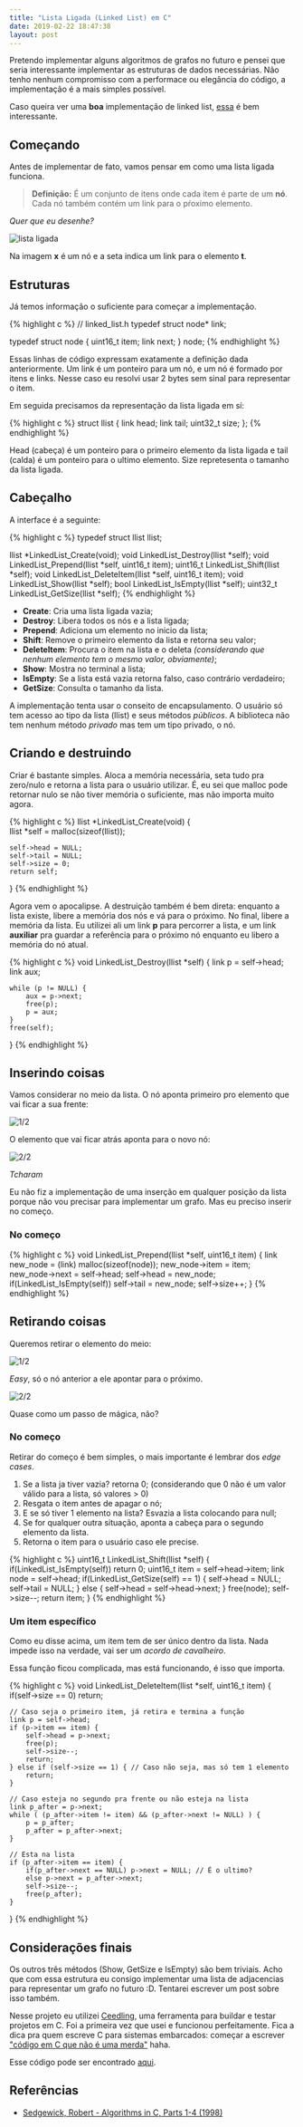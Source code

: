 ```yaml
---
title: "Lista Ligada (Linked List) em C"
date: 2019-02-22 18:47:38
layout: post
---
```



Pretendo implementar alguns algoritmos de grafos no futuro e pensei que seria interessante implementar as estruturas de dados necessárias. Não tenho nenhum compromisso com a performace ou elegância do código, a implementação é a mais simples possível.

Caso queira ver uma **boa** implementação de linked list, [essa](http://www.bxr.su/OpenBSD/sys/sys/queue.h) é bem interessante.

## Começando

Antes de implementar de fato, vamos pensar em como uma lista ligada funciona. 

> **Definição:** É um conjunto de itens onde cada item é parte de um  **nó**. Cada nó também contém um link para o pŕoximo elemento.

*Quer que eu desenhe?*

![lista ligada](/images/2019-02-22-lista-ligada-linked-list-em-c/01.png)

Na imagem **x** é um nó e a seta indica um link para o elemento **t**.

## Estruturas

Já temos informação o suficiente para começar a implementação.

{% highlight c %}
// linked_list.h
typedef struct node* link;

typedef struct node 
{
    uint16_t item;
    link next;
} node;
{% endhighlight %}

Essas linhas de código expressam exatamente a definição dada anteriormente. Um link é um ponteiro para um nó, e um nó é formado por itens e links. Nesse caso eu resolvi usar 2 bytes sem sinal para representar o item. 

Em seguida precisamos da representação da lista ligada em sí:

{% highlight c %}
struct llist 
{
    link head;
    link tail;
    uint32_t size;
};
{% endhighlight %}

Head (cabeça) é um ponteiro para o primeiro elemento da lista ligada e tail (calda) é um ponteiro para o ultimo elemento. Size repretesenta o tamanho da lista ligada.

## Cabeçalho

A interface é a seguinte:

{% highlight c %}
typedef struct llist llist;

llist *LinkedList_Create(void);
void LinkedList_Destroy(llist *self);
void LinkedList_Prepend(llist *self, uint16_t item);
uint16_t LinkedList_Shift(llist *self);
void LinkedList_DeleteItem(llist *self, uint16_t item);
void LinkedList_Show(llist *self);
bool LinkedList_IsEmpty(llist *self);
uint32_t LinkedList_GetSize(llist *self);
{% endhighlight %}

+ **Create**: Cria uma lista ligada vazia;
+ **Destroy**: Libera todos os nós e a lista ligada;
+ **Prepend**: Adiciona um elemento no inicio da lista;
+ **Shift**: Remove o primeiro elemento da lista e retorna seu valor;
+ **DeleteItem**: Procura o item na lista e o deleta *(considerando que nenhum elemento tem o mesmo valor, obviamente)*;
+ **Show**: Mostra no terminal a lista;
+ **IsEmpty**: Se a lista está vazia retorna falso, caso contrário verdadeiro;
+ **GetSize**: Consulta o tamanho da lista.

A implementação tenta usar o conseito de encapsulamento. O usuário só tem acesso ao tipo da lista (llist) e seus métodos *públicos*. A biblioteca não tem nenhum método *privado* mas tem um tipo privado, o nó. 

## Criando e destruindo

Criar é bastante simples. Aloca a memória necessária, seta tudo pra zero/nulo e retorna a lista para o usuário utilizar. É, eu sei que malloc pode retornar nulo se não tiver memória o suficiente, mas não importa muito agora.

{% highlight c %}
llist *LinkedList_Create(void) 
{   
    llist *self = malloc(sizeof(llist));

    self->head = NULL;
    self->tail = NULL;
    self->size = 0;
    return self;
}
{% endhighlight %}

Agora vem o apocalipse. A destruição também é bem direta: enquanto a lista existe, libere a memória dos nós e vá para o próximo. No final, libere a memória da lista. Eu utilizei ali um link **p** para percorrer a lista, e um link **auxiliar** pra guardar a referência para o próximo nó enquanto eu libero a memória do nó atual.

{% highlight c %}
void LinkedList_Destroy(llist *self)
{
    link p = self->head;
    link aux;

    while (p != NULL) {
        aux = p->next;
        free(p);
        p = aux;
    }
    free(self);
}
{% endhighlight %}

## Inserindo coisas

Vamos considerar no meio da lista. O nó aponta primeiro pro elemento que vai ficar a sua frente:

![1/2](/images/2019-02-22-lista-ligada-linked-list-em-c/03.png)

O elemento que vai ficar atrás aponta para o novo nó:

![2/2](/images/2019-02-22-lista-ligada-linked-list-em-c/04.png)

*Tcharam*

Eu não fiz a implementação de uma inserção em qualquer posição da lista porque não vou precisar para implementar um grafo. Mas eu preciso inserir no começo.

### No começo

{% highlight c %}
void LinkedList_Prepend(llist *self, uint16_t item)
{
    link new_node = (link) malloc(sizeof(node));
    new_node->item = item;
    new_node->next = self->head;
    self->head = new_node;
    if(LinkedList_IsEmpty(self)) self->tail = new_node;
    self->size++;
}
{% endhighlight %}

## Retirando coisas

Queremos retirar o elemento do meio:

![1/2](/images/2019-02-22-lista-ligada-linked-list-em-c/05.png)

*Easy*, só o nó anterior a ele apontar para o próximo.

![2/2](/images/2019-02-22-lista-ligada-linked-list-em-c/06.png)

Quase como um passo de mágica, não?

### No começo

Retirar do começo é bem simples, o mais importante é lembrar dos *edge cases*.

1. Se a lista ja tiver vazia? retorna 0; (considerando que 0 não é um valor válido para a lista, só valores > 0)
2. Resgata o item antes de apagar o nó;
3. E se só tiver 1 elemento na lista? Esvazia a lista colocando para null;
4. Se for qualquer outra situação, aponta a cabeça para o segundo elemento da lista.
5. Retorna o item para o usuário caso ele precise.

{% highlight c %}
uint16_t LinkedList_Shift(llist *self)
{
    if(LinkedList_IsEmpty(self)) return 0;
    uint16_t item = self->head->item;
    link node = self->head;
    if(LinkedList_GetSize(self) == 1) {
        self->head = NULL;
        self->tail = NULL;
    } else {
        self->head = self->head->next;
    }
    free(node);
    self->size--;
    return item;
}
{% endhighlight %}

### Um item específico

Como eu disse acima, um item tem de ser único dentro da lista. Nada impede isso na verdade, vai ser um *acordo de cavalheiro*.

Essa função ficou complicada, mas está funcionando, é isso que importa. 

{% highlight c %}
void LinkedList_DeleteItem(llist *self, uint16_t item)
{
    if(self->size == 0) return;

    // Caso seja o primeiro item, já retira e termina a função
    link p = self->head;
    if (p->item == item) {
        self->head = p->next;
        free(p);
        self->size--;
        return;
    } else if (self->size == 1) { // Caso não seja, mas só tem 1 elemento
        return;
    }

    // Caso esteja no segundo pra frente ou não esteja na lista
    link p_after = p->next;
    while ( (p_after->item != item) && (p_after->next != NULL) ) {
        p = p_after;
        p_after = p_after->next;
    }

    // Esta na lista
    if (p_after->item == item) {
        if(p_after->next == NULL) p->next = NULL; // É o ultimo? 
        else p->next = p_after->next; 
        self->size--;
        free(p_after);
    }
}
{% endhighlight %}

## Considerações finais

Os outros três métodos (Show, GetSize e IsEmpty) são bem triviais. Acho que com essa estrutura eu consigo implementar uma lista de adjacencias para representar um grafo no futuro :D. Tentarei escrever um post sobre isso também. 

Nesse projeto eu utilizei [Ceedling](https://github.com/ThrowTheSwitch/Ceedling), uma ferramenta para buildar e testar projetos em C. Foi a primeira vez que usei e funcionou perfeitamente. Fica a dica pra quem escreve C para sistemas embarcados: começar a escrever ["código em C que não é uma merda"](http://www.throwtheswitch.org/) haha. 

Esse código pode ser encontrado [aqui](https://github.com/rafaellcoellho/linked-list).

## Referências 
+ [Sedgewick, Robert - Algorithms in C, Parts 1-4 (1998)](https://www.amazon.com/Algorithms-Parts-1-4-Fundamentals-Structures/dp/0201314525)
